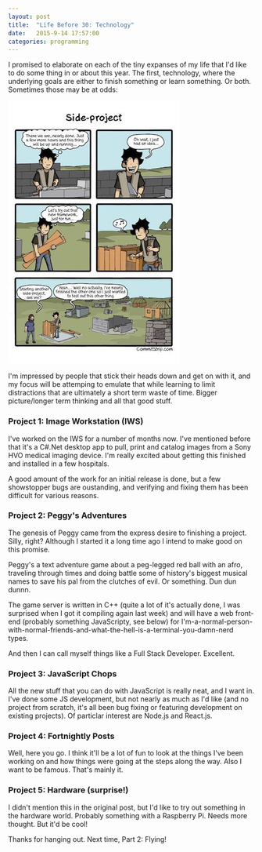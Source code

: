 ```yaml
---
layout: post
title:  "Life Before 30: Technology"
date:   2015-9-14 17:57:00
categories: programming
---
```


I promised to elaborate on each of the tiny expanses of my life that I'd like to do some thing in or about this year. The first, technology, where the underlying goals are either to finish something or learn something. Or both. Sometimes those may be at odds:

  ![New Frameworks](/assets/images/2015-09-14/new-framework.jpg)

I'm impressed by people that stick their heads down and get on with it, and my focus will be attemping to emulate that while learning to limit distractions that are ultimately a short term waste of time. Bigger picture/longer term thinking and all that good stuff.

### Project 1: Image Workstation (IWS)

I've worked on the IWS for a number of months now. I've mentioned before that it's a C#.Net desktop app to pull, print and catalog images from a Sony HVO medical imaging device. I'm really excited about getting this finished and installed in a few hospitals.

A good amount of the work for an initial release is done, but a few showstopper bugs are oustanding, and verifying and fixing them has been difficult for various reasons.


### Project 2: Peggy's Adventures

The genesis of Peggy came from the express desire to finishing a project. Silly, right? Although I started it a long time ago I intend to make good on this promise.

Peggy's a text adventure game about a peg-legged red ball with an afro, traveling through times and doing battle some of history's biggest musical names to save his pal from the clutches of evil. Or something. Dun dun dunnn.

The game server is written in C++ (quite a lot of it's actually done, I was surprised when I got it compiling again last week) and will have a web front-end (probably something JavaScripty, see below) for I'm-a-normal-person-with-normal-friends-and-what-the-hell-is-a-terminal-you-damn-nerd types.

And then I can call myself things like a Full Stack Developer. Excellent.

### Project 3: JavaScript Chops

All the new stuff that you can do with JavaScript is really neat, and I want in. I've done some JS development, but not nearly as much as I'd like (and no project from scratch, it's all been bug fixing or featuring development on existing projects). Of particlar interest are Node.js and React.js.

### Project 4: Fortnightly Posts

Well, here you go. I think it'll be a lot of fun to look at the things I've been working on and how things were going at the steps along the way. Also I want to be famous. That's mainly it.

### Project 5: Hardware (surprise!)

I didn't mention this in the original post, but I'd like to try out something in the hardware world. Probably something with a Raspberry Pi. Needs more thought. But it'd be cool!

Thanks for hanging out. Next time, Part 2: Flying!
